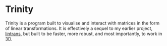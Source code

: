 # Trinity

Trinity is a program built to visualise and interact with matrices in the form of linear transformations. It is effectively a sequel to my earlier project, [lintrans](https://github.com/DoctorDalek1963/lintrans), but built to be faster, more robust, and most importantly, to work in 3D.
